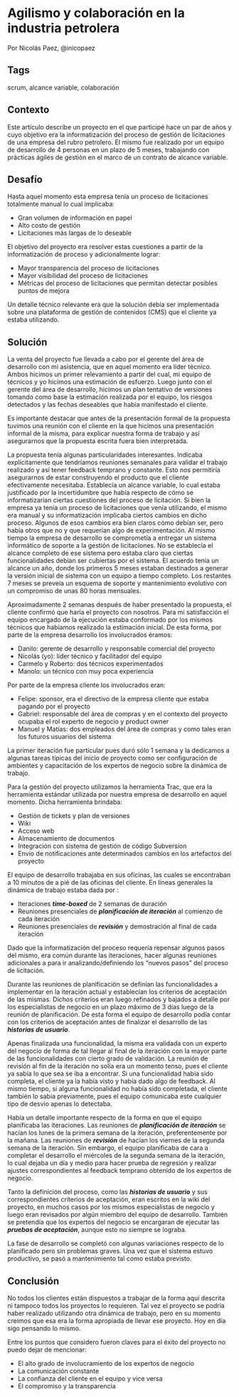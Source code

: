 Agilismo y colaboración en la industria petrolera
======
Por Nicolás Paez, @inicopaez

Tags
----
scrum, alcance variable, colaboración

Contexto
---
Este artículo describe un proyecto en el que participé hace un par de años y cuyo objetivo era la informatización del proceso de gestión de licitaciones de una empresa del rubro petrolero. El mismo fue realizado por un equipo de desarrollo de 4 personas en un plazo de 5 meses, trabajando con prácticas ágiles de gestión en el marco de un contrato de alcance variable.

Desafío
----
Hasta aquel momento esta empresa tenía un proceso de licitaciones totalmente manual lo cual implicaba:

* Gran volumen de información en papel
* Alto costo de gestión
* Licitaciones más largas de lo deseable

El objetivo del proyecto era resolver estas cuestiones a partir de la informatización de proceso y adicionalmente lograr:

* Mayor transparencia del proceso de licitaciones
* Mayor visibilidad del proceso de licitaciones
* Métricas del proceso de licitaciones que permitan detectar posibles puntos de mejora


Un detalle técnico relevante era que la solución debía ser implementada sobre una plataforma de gestión de contenidos (CMS) que el cliente ya estaba utilizando.

Solución
---
La venta del proyecto fue llevada a cabo por el gerente del área de desarrollo con mi asistencia, que en aquel momento era líder técnico. Ambos hicimos un primer relevamiento a partir del cual, mi equipo de técnicos y yo hicimos una estimación de esfuerzo. Luego junto con el gerente del área de desarrollo, hicimos un plan tentativo de versiones tomando como base la estimación realizada por el equipo, los riesgos detectados y las fechas deseables que había manifestado el cliente.

Es importante destacar que antes de la presentación formal de la propuesta tuvimos una reunión con el cliente en la que hicimos una presentación informal de la misma, para explicar nuestra forma de trabajo y así asegurarnos que la propuesta escrita fuera bien interpretada. 

La propuesta tenía algunas particularidades interesantes. Indicaba explícitamente que tendríamos reuniones semanales para validar el trabajo realizado y así tener feedback temprano y constante. Esto nos permitiría asegurarnos de estar construyendo el producto que el cliente efectivamente necesitaba.
Establecía un alcance variable, lo cual estaba justificado por la incertidumbre que había respecto de cómo se informatizarían ciertas cuestiones del proceso de licitación. Si bien la empresa ya tenía un proceso de licitaciones que venía utilizando, el mismo era manual y su informatización implicaba ciertos cambios en dicho proceso. Algunos de esos cambios era bien claros cómo debían ser, pero había otros que no y que requerían algo de experimentación.
Al mismo tiempo la empresa de desarrollo se comprometía a entregar un sistema informático de soporte a la gestión de licitaciones. No se establecía el alcance completo de ese sistema pero estaba claro que ciertas funcionalidades debían ser cubiertas por el sistema.
El acuerdo tenía un alcance un año, donde los primeros 5 meses estaban destinados a generar la versión inicial de sistema con un equipo a tiempo completo. Los restantes 7 meses se preveía un esquema de soporte y mantenimiento evolutivo con un compromiso de unas 80 horas mensuales.

Aproximadamente 2 semanas después de haber presentado la propuesta, el cliente confirmó que haría el proyecto con nosotros. Para mi satisfacción el equipo encargado de la ejecución estaba conformado por los mismos técnicos que habíamos realizado la estimación inicial. De esta forma, por parte de la empresa desarrollo los involucrados éramos:

* Danilo: gerente de desarrollo y responsable comercial del proyecto
* Nicolás (yo): líder técnico y facilitador del equipo
* Carmelo y Roberto: dos técnicos experimentados
* Manolo: un técnico con muy poca experiencia 

Por parte de la empresa cliente los involucrados eran:

* Felipe: sponsor, era el directivo de la empresa cliente que estaba pagando por el proyecto
* Gabriel: responsable del  área de compras y en el contexto del proyecto ocupaba el rol experto de negocio y  product owner
* Manuel y Matías: dos empleados del área de compras y como tales eran los futuros usuarios del sistema

La primer iteración fue particular pues duró sólo 1 semana y la dedicamos a algunas tareas típicas del inicio de proyecto como ser configuración de ambientes y capacitación de los expertos de negocio sobre la dinámica de trabajo.

Para la gestión del proyecto utilizamos la herramienta Trac, que era la herramienta estándar utilizada por nuestra empresa de desarrollo en aquel momento. Dicha herramienta brindaba:

* Gestión de tickets y plan de versiones
* Wiki
* Acceso web
* Almacenamiento de documentos
* Integración con sistema de gestión de código Subversion
* Envío de notificaciones ante determinados cambios en los artefactos del proyecto

El equipo de desarrollo trabajaba en sus oficinas, las cuales se encontraban a 10 minutos de a pié de las oficinas del cliente. En líneas generales la dinámica de trabajo estaba dada por :

* Iteraciones **_time-boxed_** de 2 semanas de duración
* Reuniones presenciales de **_planificación de iteración_** al comienzo de cada iteración
* Reuniones presenciales de **_revisión_** y demostración al final de cada iteración

Dado que la informatización del proceso requería repensar algunos pasos del mismo, era común durante las iteraciones, hacer algunas reuniones adicionales a para ir analizando/definiendo los “nuevos pasos” del proceso de licitación.

Durante las reuniones de planificación se definían las funcionalidades a implementar en la iteración actual y establecían los criterios de aceptación de las mismas. Dichos criterios eran luego refinados y bajados a detalle por los especialistas de negocio en un plazo máximo de 3 días luego de la reunión de planificación. De esta forma el equipo de desarrollo podía contar con los criterios de aceptación antes de finalizar el desarrollo de las **_historias de usuario_**.

Apenas finalizada una funcionalidad, la misma era validada con un experto del negocio de forma de tal llegar al final de la iteración con la mayor parte de las funcionalidades con cierto grado de validación. La reunión de revisión al fin de la iteración no solía era un momento tenso, pues el cliente ya sabía lo que sea se iba a encontrar. Si una funcionalidad había sido completa, el cliente ya la había visto y había dado algo de feedback. Al mismo tiempo, si alguna funcionalidad no había sido completada, el cliente también lo sabía previamente, pues el equipo comunicaba este cualquier tipo de desvío apenas lo detectaba.

Había un detalle importante respecto de la forma en que el equipo planificaba las iteraciones. Las reuniones de **_planificación de iteración_** se hacían los lunes de la primera semana de la iteración, preferentemente por la mañana. Las reuniones de **_revisión_** de hacían los viernes de la segunda semana de la iteración. Sin embargo, el equipo planificaba de cara a completar el desarrollo el miércoles de la segunda semana de la iteración, lo cual dejaba un día y medio para hacer prueba de regresión y realizar ajustes correspondientes al feedback temprano obtenido de los expertos de negocio.

Tanto la definición del proceso, como las **_historias de usuario_** y sus correspondientes criterios de aceptación, eran escritos en la wiki del proyecto, en muchos casos por los mismos especialistas de negocio y luego eran revisados por algún miembro del equipo de desarrollo. También se pretendía que los expertos del negocio se encargaran de ejecutar las **_pruebas de aceptación_**, aunque esto no siempre se lograba.

La fase de desarrollo se completó con algunas variaciones respecto de lo planificado pero sin problemas graves. Una vez que el sistema estuvo productivo, se pasó a mantenimiento tal como estaba previsto.

Conclusión
----
No todos los clientes están dispuestos a trabajar de la forma aquí descrita ni tampoco todos los proyectos lo requieren. Tal vez el proyecto se podría haber realizado utilizando otra dinámica de trabajo, pero en su momento creímos que esa era la forma apropiada de llevar ese proyecto. Hoy en día sigo pensando lo mismo.

Entre los puntos que considero fueron claves para el éxito del proyecto no puedo dejar de mencionar:

* El alto grado de involucramiento de los expertos de negocio
* La comunicación constante
* La confianza del cliente en el equipo y vice versa
* El compromiso y la transparencia
